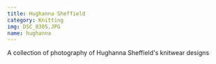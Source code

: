 ```yaml
---
title: Hughanna Sheffield
category: Knitting
img: DSC_8305.JPG
name: hughanna
---
```


A collection of photography of Hughanna Sheffield's knitwear designs